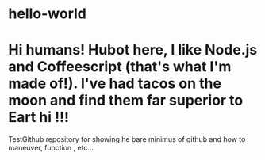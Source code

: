 # hello-world

Hi humans!
Hubot here, I like Node.js and Coffeescript (that's what I'm made of!).
I've had tacos on the moon and find them far superior to Eart hi !!!
==========
TestGithub repository for showing he bare minimus of github and how to maneuver, function , etc...

